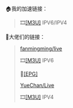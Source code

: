 🏠我的加速链接：

>🎞️[[M3U]](https://mirror.ghproxy.com/https://raw.githubusercontent.com/towerstreet/IPTV-TVBOX/main/IPTV.m3u)    IPV6/IPV4

🎈大佬们的链接：

>[fanmingming/live](https://github.com/fanmingming/live)
>
>🎞️[[M3U]](https://github.com/fanmingming/live/blob/main/tv/m3u/ipv6.m3u)    IPV6
>
>🔗[[EPG]](https://github.com/fanmingming/live/blob/main/e.xml)
>
>[YueChan/Live](https://github.com/YueChan/Live)
>
>🎞️[[M3U]](https://github.com/YueChan/Live/blob/main/IPTV.m3u)    IPV4
